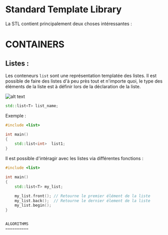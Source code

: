 Standard Template Library
=========================

La STL contient principalement deux choses intéressantes :

CONTAINERS
==========

Listes :
--------

Les conteneurs `list` sont une représentation templatée des listes.
Il est possible de faire des listes d'à peu près tout et n'importe quoi, le type des éléments de la liste est à définir lors de la déclaration de la liste.

![alt text](https://www.alphacodingskills.com/cpp/img/cpp-rbegin-rend.PNG)

```C++
std::list<T> list_name;
```

Exemple :

```C++
#include <list>

int main()
{
	std::list<int>	list1;
}
```
Il est possible d'intéragir avec les listes via différentes fonctions :
```C++
#include <list>

int main()
{
	std::list<T> my_list;

	my_list.front(); // Retourne le premier élément de la liste
	my_list.back();  // Retourne le dernier élement de la liste
	my_list.begin();
}


ALGORITHMS
==========

